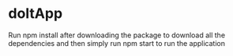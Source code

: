# doItApp
Run npm install after downloading the package to download all the dependencies and then simply run npm start to run the application
